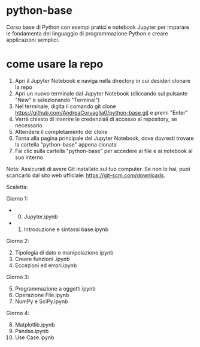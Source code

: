 # python-base
Corso base di Python con esempi pratici e notebook Jupyter per imparare le fondamenta del linguaggio di programmazione Python e creare applicazioni semplici.

# come usare la repo

1. Apri il Jupyter Notebook e naviga nella directory in cui desideri clonare la repo
2. Apri un nuovo terminale dal Jupyter Notebook (cliccando sul pulsante "New" e selezionando "Terminal")
3. Nel terminale, digita il comando git clone https://github.com/AndreaCorvaglia0/python-base.git e premi "Enter"
4. Verrà chiesto di inserire le credenziali di accesso al repository, se necessario
5. Attendere il completamento del clone
6. Torna alla pagina principale del Jupyter Notebook, dove dovresti trovare la cartella "python-base" appena clonata
7. Fai clic sulla cartella "python-base" per accedere ai file e ai notebook al suo interno

Nota: Assicurati di avere Git installato sul tuo computer. Se non lo hai, puoi scaricarlo dal sito web ufficiale: https://git-scm.com/downloads.


Scaletta: 

Giorno 1:

- 0. Jupyter.ipynb
- 1. Introduzione e sintassi base.ipynb


Giorno 2: 

2. Tipologia di dato e manipolazione.ipynb
3. Creare funzioni .ipynb
4. Eccezioni ed errori.ipynb

Giorno 3: 

5. Programmazione a oggetti.ipynb
6. Operazione File.ipynb
7. NumPy e SciPy.ipynb

Giorno 4:

8. Matplotlib.ipynb
9. Pandas.ipynb
10. Use Case.ipynb